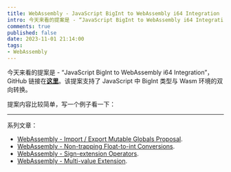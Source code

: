 ```yaml
---
title: WebAssembly - JavaScript BigInt to WebAssembly i64 Integration
intro: 今天来看的提案是 - “JavaScript BigInt to WebAssembly i64 Integration”。该提案支持了 JavaScript 中 BigInt 类型与 Wasm i64 类型的双向转换。
comments: true
published: false
date: 2023-11-01 21:14:00
tags:
- WebAssembly
---
```


今天来看的提案是 - “JavaScript BigInt to WebAssembly i64 Integration”，GitHub 链接在<b>[这里](https://github.com/WebAssembly/JS-BigInt-integration)</b>。该提案支持了 JavaScript 中 BigInt 类型与 Wasm 环境的双向转换。


提案内容比较简单，写一个例子看一下：



<hr>

系列文章：

* [WebAssembly - Import / Export Mutable Globals Proposal](/2023/10/31/WebAssembly-Import-Export-Mutable-Globals-Proposal/).
* [WebAssembly - Non-trapping Float-to-int Conversions](/2023/11/01/WebAssembly-Non-trapping-Float-to-int-Conversions/).
* [WebAssembly - Sign-extension Operators](/2023/11/01/WebAssembly-Sign-extension-operators/).
* [WebAssembly - Multi-value Extension](/2023/11/01/WebAssembly-Multi-value-Extension/).